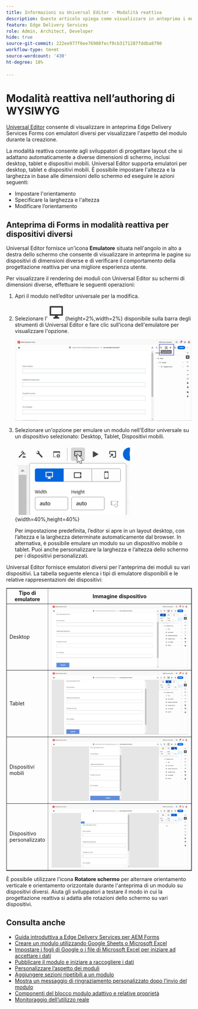 ```yaml
---
title: Informazioni su Universal Editor - Modalità reattiva
description: Questo articolo spiega come visualizzare in anteprima i moduli utilizzando diversi emulatori nell’Editor universale per visualizzarne l’aspetto durante l’authoring.
feature: Edge Delivery Services
role: Admin, Architect, Developer
hide: true
source-git-commit: 222ee977f6ee76908fecf9cb3171287fddba8790
workflow-type: tm+mt
source-wordcount: '430'
ht-degree: 18%

---
```



# Modalità reattiva nell’authoring di WYSIWYG

[Universal Editor](/help/edge/docs/forms/universal-editor/overview-universal-editor-for-edge-delivery-services-for-forms.md) consente di visualizzare in anteprima Edge Delivery Services Forms con emulatori diversi per visualizzare l&#39;aspetto del modulo durante la creazione.

La modalità reattiva consente agli sviluppatori di progettare layout che si adattano automaticamente a diverse dimensioni di schermo, inclusi desktop, tablet e dispositivi mobili. Universal Editor supporta emulatori per desktop, tablet e dispositivi mobili. È possibile impostare l&#39;altezza e la larghezza in base alle dimensioni dello schermo ed eseguire le azioni seguenti:
* Impostare l&#39;orientamento
* Specificare la larghezza e l&#39;altezza
* Modificare l’orientamento

## Anteprima di Forms in modalità reattiva per dispositivi diversi

Universal Editor fornisce un&#39;icona **Emulatore** situata nell&#39;angolo in alto a destra dello schermo che consente di visualizzare in anteprima le pagine su dispositivi di dimensioni diverse e di verificare il comportamento della progettazione reattiva per una migliore esperienza utente.

Per visualizzare il rendering dei moduli con Universal Editor su schermi di dimensioni diverse, effettuare le seguenti operazioni:

1. Apri il modulo nell’editor universale per la modifica.
1. Selezionare l&#39;![icona Emulatore](/help/edge/docs/forms/universal-editor/assets/emulator.png){height=2%,width=2%} disponibile sulla barra degli strumenti di Universal Editor e fare clic sull&#39;icona dell&#39;emulatore per visualizzare l&#39;opzione.

   ![Modalità reattiva](/help/edge/docs/forms/universal-editor/assets/universal-editor-emulator.png)

1. Selezionare un&#39;opzione per emulare un modulo nell&#39;Editor universale su un dispositivo selezionato: Desktop, Tablet, Dispositivi mobili.

   ![Modalità reattiva](/help/edge/docs/forms/universal-editor/assets/ue-responsivemode.png){width=40%,height=40%}

   Per impostazione predefinita, l’editor si apre in un layout desktop, con l’altezza e la larghezza determinate automaticamente dal browser. In alternativa, è possibile emulare un modulo su un dispositivo mobile o tablet. Puoi anche personalizzare la larghezza e l’altezza dello schermo per i dispositivi personalizzati.

Universal Editor fornisce emulatori diversi per l&#39;anteprima dei moduli su vari dispositivi. La tabella seguente elenca i tipi di emulatore disponibili e le relative rappresentazioni dei dispositivi:

<table border="1" style="text-align:" left; border-collapse: collapse;">
    <tr>
        <th style="width: 20%">Tipo di emulatore</th>
        <th style="width: 80%">Immagine dispositivo</th>
    </tr>
    <tr>
        <td style="width: 20%">Desktop</td>
        <td style="width: 80%"><img src="/help/edge/docs/forms/universal-editor/assets/universal-editor-desktop.png" alt="Emulatore desktop" style="width: auto; height: auto"></td>
    </tr>
    <tr>
        <td style="width: 20%">Tablet</td>
        <td style="width: 80%"><img src="/help/edge/docs/forms/universal-editor/assets/universal-editor-tab.png" alt="Emulatore tablet" style="width: auto; height: auto"></td>
    </tr>
    <tr>
        <td style="width: 20%">Dispositivi mobili</td>
        <td style="width: 80%"><img src="/help/edge/docs/forms/universal-editor/assets/universal-editor-mobile.png" alt="Emulatore mobile" style="width: auto; height: auto"></td>
    </tr>
    <tr>
        <td style="width: 20%">Dispositivo personalizzato</td>
        <td style="width: 80%"><img src="/help/edge/docs/forms/universal-editor/assets/universal-editor-custom.png" alt="Emulatore dispositivo personalizzato" style="width: auto; height: auto"></td>
    </tr>
</table>

È possibile utilizzare l&#39;icona **Rotatore schermo** per alternare orientamento verticale e orientamento orizzontale durante l&#39;anteprima di un modulo su dispositivi diversi. Aiuta gli sviluppatori a testare il modo in cui la progettazione reattiva si adatta alle rotazioni dello schermo su vari dispositivi.

## Consulta anche

* [Guida introduttiva a Edge Delivery Services per AEM Forms](/help/edge/docs/forms/tutorial.md)
* [Creare un modulo utilizzando Google Sheets o Microsoft Excel](/help/edge/docs/forms/create-forms.md)
* [Impostare i fogli di Google o i file di Microsoft Excel per iniziare ad accettare i dati](/help/edge/docs/forms/submit-forms.md)
* [Pubblicare il modulo e iniziare a raccogliere i dati](/help/edge/docs/forms/publish-forms.md)
* [Personalizzare l’aspetto dei moduli](/help/edge/docs/forms/style-theme-forms.md)
* [Aggiungere sezioni ripetibili a un modulo](/help/edge/docs/forms/repeatable-forms.md)
* [Mostra un messaggio di ringraziamento personalizzato dopo l’invio del modulo](/help/edge/docs/forms/thank-you-page-form.md)
* [Componenti del blocco modulo adattivo e relative proprietà](/help/edge/docs/forms/form-components.md)
* [Monitoraggio dell’utilizzo reale](https://www.aem.live/developer/rum#authentication)


